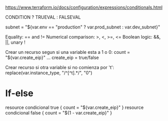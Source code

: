 https://www.terraform.io/docs/configuration/expressions/conditionals.html

CONDITION ? TRUEVAL : FALSEVAL

subnet = "${var.env == "production" ? var.prod_subnet : var.dev_subnet}"

Equality: == and !=
Numerical comparison: >, <, >=, <=
Boolean logic: &&, ||, unary !



Crear un recurso segun si una variable esta a 1 o 0:
count = "${var.create_eip}"
...
create_eip = true/false


Crear recurso si otra variable si no comienza por 't':
replace(var.instance_type, "/^[^t].*/", "0")


# If-else
resource condicional true {
  count = "${var.create_eip}"
}
resource condicional false {
  count = "${1 - var.create_eip}"
}

